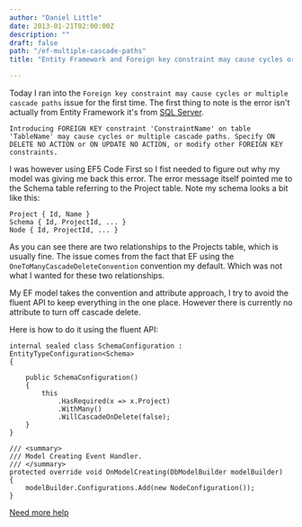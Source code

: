 ```yaml
---
author: "Daniel Little"
date: 2013-01-21T02:00:00Z
description: ""
draft: false
path: "/ef-multiple-cascade-paths"
title: "Entity Framework and Foreign key constraint may cause cycles or multiple cascade paths"

---
```


Today I ran into the `Foreign key constraint may cause cycles or multiple cascade paths` issue for the first time. The first thing to note is the error isn't actually from Entity Framework it's from [SQL Server](https://stackoverflow.com/questions/851625/foreign-key-constraint-may-cause-cycles-or-multiple-cascade-paths).

    Introducing FOREIGN KEY constraint 'ConstraintName' on table 'TableName' may cause cycles or multiple cascade paths. Specify ON DELETE NO ACTION or ON UPDATE NO ACTION, or modify other FOREIGN KEY constraints.

I was however using EF5 Code First so I fist needed to figure out why my model was giving me back this error. The error message itself pointed me to the Schema table referring to the Project table. Note my schema looks a bit like this:

    Project { Id, Name }
    Schema { Id, ProjectId, ... }
    Node { Id, ProjectId, ... }

As you can see there are two relationships to the Projects table, which is usually fine. The issue comes from the fact that EF using the `OneToManyCascadeDeleteConvention` convention my default. Which was not what I wanted for these two relationships.

My EF model takes the convention and attribute approach, I try to avoid the fluent API to keep everything in the one place. However there is currently no attribute to turn off cascade delete.

Here is how to do it using the fluent API:

	internal sealed class SchemaConfiguration : EntityTypeConfiguration<Schema>
	{

		public SchemaConfiguration()
		{
			this
				.HasRequired(x => x.Project)
				.WithMany()
				.WillCascadeOnDelete(false);
		}
	}

	/// <summary>
	/// Model Creating Event Handler.
	/// </summary>
	protected override void OnModelCreating(DbModelBuilder modelBuilder)
	{
		modelBuilder.Configurations.Add(new NodeConfiguration());
	}

[Need more help](https://stackoverflow.com/questions/5532810/entity-framework-code-first-defining-relationships-keys)